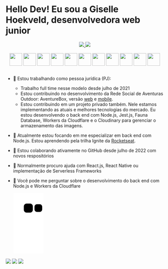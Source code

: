 # Hello Dev! Eu sou a Giselle Hoekveld, desenvolvedora web junior    

<div align="center">
  <a href="https://github.com/gihoekveld">
  <img height="180em" src="https://github-readme-stats.vercel.app/api/top-langs/?username=gihoekveld&layout=compact&langs_count=7&theme=dracula"/>
  <img height="180em" src="https://github-readme-stats.vercel.app/api?username=gihoekveld&show_icons=true&theme=dracula&include_all_commits=true&count_private=true"/>
  </a>
</div>
<br/>
<div align="center">
  <img src="https://cdn.jsdelivr.net/gh/devicons/devicon/icons/typescript/typescript-plain.svg" width="40" height="40" /> <img src="https://cdn.jsdelivr.net/gh/devicons/devicon/icons/javascript/javascript-plain.svg" width="40" height="40" /> <img src="https://cdn.jsdelivr.net/gh/devicons/devicon/icons/react/react-original.svg" width="40" height="40" /> <img src="https://cdn.jsdelivr.net/gh/devicons/devicon/icons/nodejs/nodejs-plain.svg" width="40" height="40" /> <img src="https://cdn.jsdelivr.net/gh/devicons/devicon/icons/jest/jest-plain.svg" width="40" height="40" /> <img src="https://cdn.jsdelivr.net/gh/devicons/devicon/icons/html5/html5-plain.svg" width="40" height="40" /> <img src="https://cdn.jsdelivr.net/gh/devicons/devicon/icons/css3/css3-plain.svg" width="40" height="40" /> <img src="https://cdn.jsdelivr.net/gh/devicons/devicon/icons/graphql/graphql-plain.svg" width="40" height="40" /> <img src="https://cdn.jsdelivr.net/gh/devicons/devicon/icons/vscode/vscode-original.svg" width="40" height="40" /> <img src="https://cdn.jsdelivr.net/gh/devicons/devicon/icons/git/git-plain.svg" width="40" height="40" /> <img src="https://cdn.jsdelivr.net/gh/devicons/devicon/icons/php/php-plain.svg" width="40" height="40" />
</div>
  
## 

- 🔭 Estou trabalhando como pessoa jurídica (PJ):
  - Trabalho full time nesse modelo desde julho de 2021
  - Estou contribuindo no desenvolvimento da Rede Social de Aventuras Outdoor: AventureBox, versão <a href="https://aventurebox.com/" target="_blank">web</a> e <a href="https://apps.apple.com/br/app/aventurebox/id1479232795" target="_blank">mobile</a>.
  - Estou contribuindo em um projeto privado também. Nele estamos implementando as atuais e melhores tecnologias do mercado. Eu estou desenvolvendo o back end com Node.js, Jest.js, Fauna Database, Workers da Cloudflare e o Cloudinary para gerenciar o armazenamento das imagens.
- 🌱 Atualmente estou focando em me especializar em back end com Node.js. Estou aprendendo pela trilha Ignite da <a href="https://www.rocketseat.com.br/" target="_blank">Rocketseat</a>. 
- 👯 Estou colaborando ativamente no GitHub desde julho de 2022 com novos respositórios
- 🤔 Normalmente procuro ajuda com React.js, React Native ou implementação de Serverless Frameworks
- 💬 Você pode me perguntar sobre o desenvolvimento do back end com Node.js e Workers da Cloudflare    

  ![Snake animation](https://github.com/gihoekveld/gihoekveld/blob/output/github-contribution-grid-snake.svg)
  
<div>
  <a href="https://www.linkedin.com/in/giselle-hoekveld-1b8081142" target="_blank"><img src="https://img.shields.io/badge/-LinkedIn-%230077B5?style=for-the-badge&logo=linkedin&logoColor=white" target="_blank"></a>
  <a href="mailto:gisellehoekveld@gmail.com"><img src="https://img.shields.io/badge/-Gmail-%23333?style=for-the-badge&logo=gmail&logoColor=white" target="_blank"></a>
  <a href="https://instagram.com/gihoekveld" target="_blank"><img src="https://img.shields.io/badge/-Instagram-%23E4405F?style=for-the-badge&logo=instagram&logoColor=white" target="_blank"></a>
</div> 

